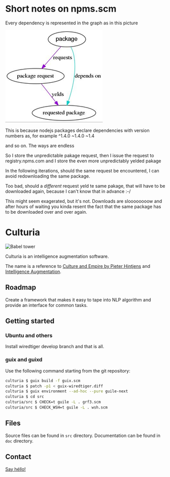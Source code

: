 # Short notes on npms.scm

Every dependency is represented in the graph as in this picture

![example dependency depicted](for-the-manual.jpg)

This is because nodejs packages declare dependencies with version numbers as, for example
^1.4.0
~1.4.0
~1.4

and so on. The ways are endless

So I store the unpredictable pakage request, then I issue the request to registry.npms.com and I store the even more unpredictably yelded pakage

In the following iterations, should the same request be encountered, I can avoid redownloading the same package.

Too bad, should a _different_ request yeld te same pakage, that will have to be downloaded again, because I can't know that in advance :-/

This might seem exagerated, but it's not. Downloads are sloooooooow and after hours of waiting you kinda resent the fact that the same package has to be downloaded over and over again.


# Culturia

![Babel tower](https://upload.wikimedia.org/wikipedia/commons/thumb/2/27/Tower_of_Babel_cropped_square.jpg/480px-Tower_of_Babel_cropped_square.jpg)

Culturia is an intelligence augmentation software.

The name is a reference to
[Culture and Empire by Pieter Hintjens](http://cultureandempire.com) and
[Intelligence Augmentation](https://en.wikipedia.org/wiki/Intelligence_amplification).

## Roadmap

Create a framework that makes it easy to tape into NLP algorithm and provide an
interface for common tasks.

## Getting started

### Ubuntu and others

Install wiredtiger develop branch and that is all.

### guix and guixd

Use the following command starting from the git repository:

```bash
culturia $ guix build -f guix.scm
culturia $ patch -p1 < guix-wiredtiger.diff
culturia $ guix environment --ad-hoc --pure guile-next
culturia $ cd src
culturia/src $ CHECK=t guile -L . grf3.scm 
culturia/src $ CHECK_WSH=t guile -L . wsh.scm
```

## Files

Source files can be found in `src` directory.
Documentation can be found in `doc` directory.

## Contact

[Say héllo!](mailto:amirouche@hypermove.net)
